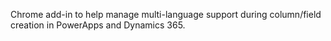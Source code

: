 Chrome add-in to help manage multi-language support during column/field creation in PowerApps and Dynamics 365.
